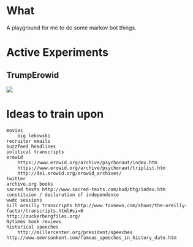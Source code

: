 # What 

A playground for me to do some markov bot things.

# Active Experiments

## TrumpErowid

<a href="https://twitter.com/TrumpErowid"><img src="http://bits.owocki.com/1J0x413R0L14/Image%202016-04-20%20at%2010.02.18%20PM.png"/></a>

# Ideas to train upon

```
movies
    big lebowski
recruiter emails
buzzfeed headlines
political transcripts
erowid 
    https://www.erowid.org/archive/psychonaut/index.htm
    https://www.erowid.org/archive/psychonaut/triplist.htm
    http://de1.erowid.org/erowid_archives/
twitter
archive.org books
sacred texts http://www.sacred-texts.com/bud/btg/index.htm
constituion / declaration of independence
wwdc sessions
bill oreilly transcripts http://www.foxnews.com/shows/the-oreilly-factor/transcripts.html#si=0
http://zuckerbergfiles.org/
Nytimes book reviews
historical speeches 
    http://millercenter.org/president/speeches
http://www.emersonkent.com/famous_speeches_in_history_date.htm
```



<!-- Google Analytics -->
<img src='https://ga-beacon.appspot.com/UA-1014419-15/owocki/markov_playground' style='width:1px; height:1px;' >


